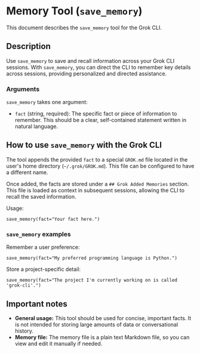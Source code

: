 # Memory Tool (`save_memory`)

This document describes the `save_memory` tool for the Grok CLI.

## Description

Use `save_memory` to save and recall information across your Grok CLI sessions. With `save_memory`, you can direct the CLI to remember key details across sessions, providing personalized and directed assistance.

### Arguments

`save_memory` takes one argument:

- `fact` (string, required): The specific fact or piece of information to remember. This should be a clear, self-contained statement written in natural language.

## How to use `save_memory` with the Grok CLI

The tool appends the provided `fact` to a special `GROK.md` file located in the user's home directory (`~/.grok/GROK.md`). This file can be configured to have a different name.

Once added, the facts are stored under a `## Grok Added Memories` section. This file is loaded as context in subsequent sessions, allowing the CLI to recall the saved information.

Usage:

```
save_memory(fact="Your fact here.")
```

### `save_memory` examples

Remember a user preference:

```
save_memory(fact="My preferred programming language is Python.")
```

Store a project-specific detail:

```
save_memory(fact="The project I'm currently working on is called 'grok-cli'.")
```

## Important notes

- **General usage:** This tool should be used for concise, important facts. It is not intended for storing large amounts of data or conversational history.
- **Memory file:** The memory file is a plain text Markdown file, so you can view and edit it manually if needed.

